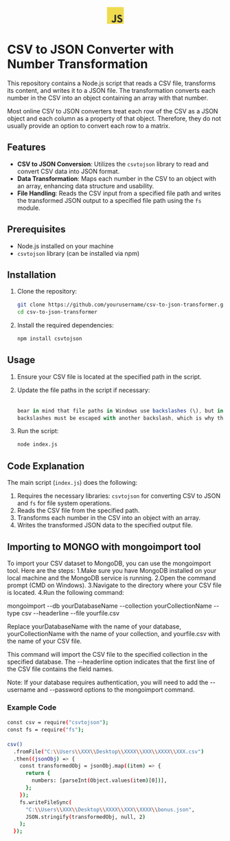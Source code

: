 <p align="center"> <a href="https://developer.mozilla.org/en-US/docs/Web/JavaScript" target="_blank" rel="noreferrer"> <img src="https://raw.githubusercontent.com/devicons/devicon/master/icons/javascript/javascript-original.svg" alt="javascript" width="40" height="40"/> </a> </p>

# CSV to JSON Converter with Number Transformation

This repository contains a Node.js script that reads a CSV file, transforms its content, and writes it to a JSON file. The transformation converts each number in the CSV into an object containing an array with that number.

Most online CSV to JSON converters treat each row of the CSV as a JSON object and each column as a property of that object. Therefore, they do not usually provide an option to convert each row to a matrix.

## Features

- **CSV to JSON Conversion**: Utilizes the `csvtojson` library to read and convert CSV data into JSON format.
- **Data Transformation**: Maps each number in the CSV to an object with an array, enhancing data structure and usability.
- **File Handling**: Reads the CSV input from a specified file path and writes the transformed JSON output to a specified file path using the `fs` module.

## Prerequisites

- Node.js installed on your machine
- `csvtojson` library (can be installed via npm)

## Installation

1. Clone the repository:
    ```bash
    git clone https://github.com/yourusername/csv-to-json-transformer.git
    cd csv-to-json-transformer
    ```

2. Install the required dependencies:
    ```bash
    npm install csvtojson
    ```

## Usage

1. Ensure your CSV file is located at the specified path in the script.

2. Update the file paths in the script if necessary:
    ```javascript

    bear in mind that file paths in Windows use backslashes (\), but in JavaScript strings,
    backslashes must be escaped with another backslash, which is why they look like this: \\.
    ```
3. Run the script:
    ```bash
    node index.js
    ```

## Code Explanation

The main script (`index.js`) does the following:
1. Requires the necessary libraries: `csvtojson` for converting CSV to JSON and `fs` for file system operations.
2. Reads the CSV file from the specified path.
3. Transforms each number in the CSV into an object with an array.
4. Writes the transformed JSON data to the specified output file.

## Importing to MONGO with mongoimport tool

To import your CSV dataset to MongoDB, you can use the mongoimport tool. Here are the steps:
1.Make sure you have MongoDB installed on your local machine and the MongoDB service is running.
2.Open the command prompt (CMD on Windows).
3.Navigate to the directory where your CSV file is located.
4.Run the following command:

mongoimport --db yourDatabaseName --collection yourCollectionName --type csv --headerline --file yourfile.csv

Replace yourDatabaseName with the name of your database, yourCollectionName with the name of your collection, and yourfile.csv with the name of your CSV file.

This command will import the CSV file to the specified collection in the specified database.
The --headerline option indicates that the first line of the CSV file contains the field names.

Note: If your database requires authentication, you will need to add the --username and --password options to the mongoimport command.

### Example Code
```bash
const csv = require("csvtojson");
const fs = require("fs");

csv()
  .fromFile("C:\\Users\\XXX\\Desktop\\XXXX\\XXX\\XXXX\\XXX.csv")
  .then((jsonObj) => {
    const transformedObj = jsonObj.map((item) => {
      return {
        numbers: [parseInt(Object.values(item)[0])],
      };
    });
    fs.writeFileSync(
      "C:\\Users\\XXX\\Desktop\\XXXX\\XXX\\XXXX\\bonus.json",
      JSON.stringify(transformedObj, null, 2)
    );
  });


